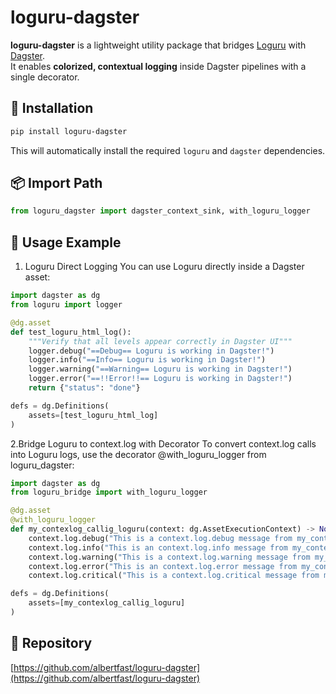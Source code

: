 # loguru-dagster

**loguru-dagster** is a lightweight utility package that bridges [Loguru](https://github.com/Delgan/loguru) with [Dagster](https://dagster.io/).  
It enables **colorized, contextual logging** inside Dagster pipelines with a single decorator.

## 🚀 Installation

```bash
pip install loguru-dagster
```

This will automatically install the required `loguru` and `dagster` dependencies.

## 📦 Import Path

```python
from loguru_dagster import dagster_context_sink, with_loguru_logger
```

## 🧪 Usage Example

1. Loguru Direct Logging
You can use Loguru directly inside a Dagster asset:

```python
import dagster as dg
from loguru import logger

@dg.asset
def test_loguru_html_log():
    """Verify that all levels appear correctly in Dagster UI"""
    logger.debug("==Debug== Loguru is working in Dagster!")
    logger.info("==Info== Loguru is working in Dagster!")
    logger.warning("==Warning== Loguru is working in Dagster!")
    logger.error("==!!Error!!== Loguru is working in Dagster!")
    return {"status": "done"}

defs = dg.Definitions(
    assets=[test_loguru_html_log]
)
```

2.Bridge Loguru to context.log with Decorator
To convert context.log calls into Loguru logs, use the decorator @with_loguru_logger from loguru_dagster:

```python
import dagster as dg
from loguru_bridge import with_loguru_logger

@dg.asset
@with_loguru_logger
def my_contexlog_callig_loguru(context: dg.AssetExecutionContext) -> None:
    context.log.debug("This is a context.log.debug message from my_contexlog_callig_loguru")
    context.log.info("This is an context.log.info message from my_contexlog_callig_loguru")
    context.log.warning("This is a context.log.warning message from my_contexlog_callig_loguru")
    context.log.error("This is an context.log.error message from my_contexlog_callig_loguru")
    context.log.critical("This is a context.log.critical message from my_contexlog_callig_loguru")

defs = dg.Definitions(
    assets=[my_contexlog_callig_loguru]
)
```

## 🔗 Repository

[https://github.com/albertfast/loguru-dagster](https://github.com/albertfast/loguru-dagster)
